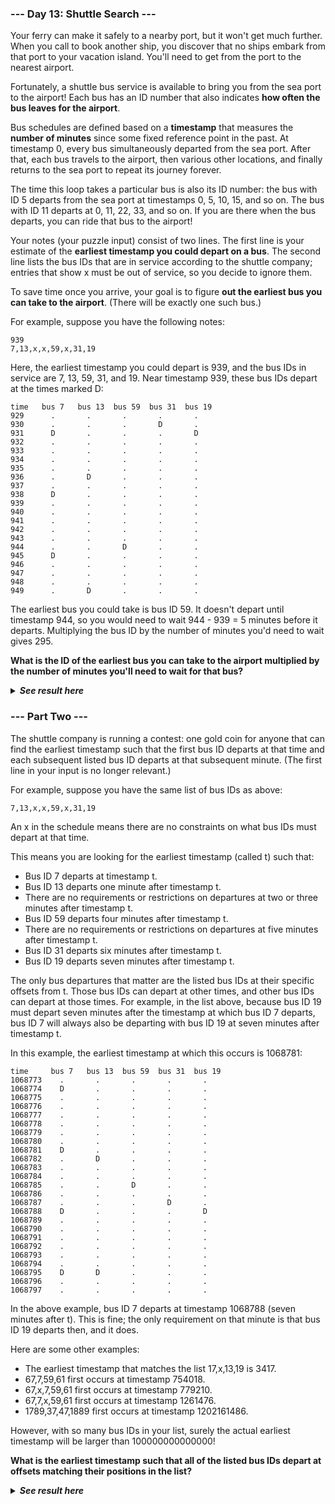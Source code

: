 ﻿### --- Day 13: Shuttle Search ---

Your ferry can make it safely to a nearby port, but it won't get much 
further. When you call to book another ship, you discover that no ships
embark from that port to your vacation island. You'll need to get from the
port to the nearest airport.

Fortunately, a shuttle bus service is available to bring you from the sea 
port to the airport! Each bus has an ID number that also indicates **how 
often the bus leaves for the airport**.

Bus schedules are defined based on a **timestamp** that measures the **number of 
minutes** since some fixed reference point in the past. At timestamp 0, every
bus simultaneously departed from the sea port. After that, each bus travels
to the airport, then various other locations, and finally returns to the
sea port to repeat its journey forever.

The time this loop takes a particular bus is also its ID number: the bus
with ID 5 departs from the sea port at timestamps 0, 5, 10, 15, and so on.
The bus with ID 11 departs at 0, 11, 22, 33, and so on. If you are there 
when the bus departs, you can ride that bus to the airport!

Your notes (your puzzle input) consist of two lines. The first line is your
estimate of the **earliest timestamp you could depart on a bus**. The second
line lists the bus IDs that are in service according to the shuttle
company; entries that show x must be out of service, so you decide to ignore them.

To save time once you arrive, your goal is to figure **out the earliest bus
you can take to the airport**. (There will be exactly one such bus.)

For example, suppose you have the following notes:

	939
	7,13,x,x,59,x,31,19

Here, the earliest timestamp you could depart is 939, and the bus IDs in
service are 7, 13, 59, 31, and 19. Near timestamp 939, these bus IDs depart
at the times marked D:

	time   bus 7   bus 13  bus 59  bus 31  bus 19
	929      .       .       .       .       .
	930      .       .       .       D       .
	931      D       .       .       .       D
	932      .       .       .       .       .
	933      .       .       .       .       .
	934      .       .       .       .       .
	935      .       .       .       .       .
	936      .       D       .       .       .
	937      .       .       .       .       .
	938      D       .       .       .       .
	939      .       .       .       .       .
	940      .       .       .       .       .
	941      .       .       .       .       .
	942      .       .       .       .       .
	943      .       .       .       .       .
	944      .       .       D       .       .
	945      D       .       .       .       .
	946      .       .       .       .       .
	947      .       .       .       .       .
	948      .       .       .       .       .
	949      .       D       .       .       .

The earliest bus you could take is bus ID 59. It doesn't depart until
timestamp 944, so you would need to wait 944 - 939 = 5 minutes before it
departs. Multiplying the bus ID by the number of minutes you'd need to wait
gives 295.

**What is the ID of the earliest bus you can take to the airport multiplied
by the number of minutes you'll need to wait for that bus?**

<details>
  <summary><strong><em>See result here</em></strong></summary>
	Your puzzle answer was <strong><em>2406</em></strong>.
</details>

### --- Part Two ---

The shuttle company is running a contest: one gold coin for anyone that can
find the earliest timestamp such that the first bus ID departs at that time 
and each subsequent listed bus ID departs at that subsequent minute. (The
first line in your input is no longer relevant.)

For example, suppose you have the same list of bus IDs as above:

	7,13,x,x,59,x,31,19

An x in the schedule means there are no constraints on what bus IDs must 
depart at that time.

This means you are looking for the earliest timestamp (called t) such that:

- Bus ID 7 departs at timestamp t.
- Bus ID 13 departs one minute after timestamp t.
- There are no requirements or restrictions on departures at two or three minutes after timestamp t.
- Bus ID 59 departs four minutes after timestamp t.
- There are no requirements or restrictions on departures at five minutes after timestamp t.
- Bus ID 31 departs six minutes after timestamp t.
- Bus ID 19 departs seven minutes after timestamp t.

The only bus departures that matter are the listed bus IDs at their
specific offsets from t. Those bus IDs can depart at other times, and other 
bus IDs can depart at those times. For example, in the list above, because 
bus ID 19 must depart seven minutes after the timestamp at which bus ID 7
departs, bus ID 7 will always also be departing with bus ID 19 at seven
minutes after timestamp t.

In this example, the earliest timestamp at which this occurs is 1068781:

	time     bus 7   bus 13  bus 59  bus 31  bus 19
	1068773    .       .       .       .       .
	1068774    D       .       .       .       .
	1068775    .       .       .       .       .
	1068776    .       .       .       .       .
	1068777    .       .       .       .       .
	1068778    .       .       .       .       .
	1068779    .       .       .       .       .
	1068780    .       .       .       .       .
	1068781    D       .       .       .       .
	1068782    .       D       .       .       .
	1068783    .       .       .       .       .
	1068784    .       .       .       .       .
	1068785    .       .       D       .       .
	1068786    .       .       .       .       .
	1068787    .       .       .       D       .
	1068788    D       .       .       .       D
	1068789    .       .       .       .       .
	1068790    .       .       .       .       .
	1068791    .       .       .       .       .
	1068792    .       .       .       .       .
	1068793    .       .       .       .       .
	1068794    .       .       .       .       .
	1068795    D       D       .       .       .
	1068796    .       .       .       .       .
	1068797    .       .       .       .       .

In the above example, bus ID 7 departs at timestamp 1068788 (seven minutes
after t). This is fine; the only requirement on that minute is that bus ID 
19 departs then, and it does.

Here are some other examples:

- The earliest timestamp that matches the list 17,x,13,19 is 3417.
- 67,7,59,61 first occurs at timestamp 754018.
- 67,x,7,59,61 first occurs at timestamp 779210.
- 67,7,x,59,61 first occurs at timestamp 1261476.
- 1789,37,47,1889 first occurs at timestamp 1202161486.

However, with so many bus IDs in your list, surely the actual earliest
timestamp will be larger than 100000000000000!

**What is the earliest timestamp such that all of the listed bus IDs depart 
at offsets matching their positions in the list?**

<details>
  <summary><strong><em>See result here</em></strong></summary>
	Your puzzle answer was <strong><em>225850756401039</em></strong>.
</details>